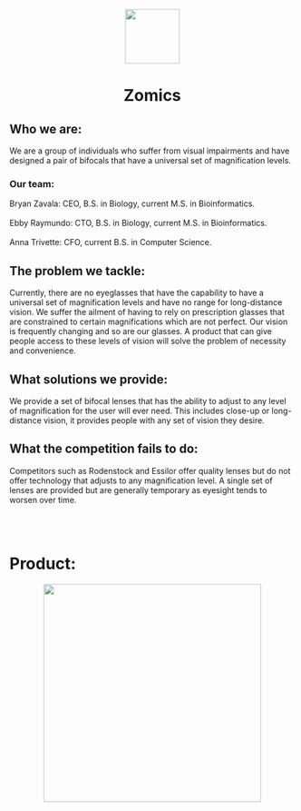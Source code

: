 <p align="center">
  <img src="https://user-images.githubusercontent.com/97570002/230484096-5ca93998-dcdd-4d90-858a-ad0d53b8802f.png" style="width: 10vw; min-width: 330px;"/>
</p>

<div align="center">
  
# Zomics
</div>

## Who we are:
We are a group of individuals who suffer from visual impairments and have designed a pair of bifocals that have a universal set of magnification levels.

### Our team:
Bryan Zavala: CEO, B.S. in Biology, current M.S. in Bioinformatics. <br>
</br>
Ebby Raymundo: CTO, B.S. in Biology, current M.S. in Bioinformatics. <br>
</br>
Anna Trivette: CFO, current B.S. in Computer Science.


## The problem we tackle:
Currently, there are no eyeglasses that have the capability to have a universal set of magnification levels and have no range for long-distance vision. We suffer the ailment of having to rely on prescription glasses that are constrained to certain magnifications which are not perfect. Our vision is frequently changing and so are our glasses. A product that can give people access to these levels of vision will solve the problem of necessity and convenience.

## What solutions we provide:
We provide a set of bifocal lenses that has the ability to adjust to any level of magnification for the user will ever need. This includes close-up or long-distance vision, it provides people with any set of vision they desire.

## What the competition fails to do:
Competitors such as Rodenstock and Essilor offer quality lenses but do not offer technology that adjusts to any magnification level. A single set of lenses are provided but are generally temporary as eyesight tends to worsen over time. 

<br>
</br>

# Product:

<p align="center">
  <img src="https://user-images.githubusercontent.com/46846848/230488725-da87b03d-4449-4e4b-b301-8ceb7ad8f2b4.png" style="width: 40vw; min-width: 230px;"/>
</p>
